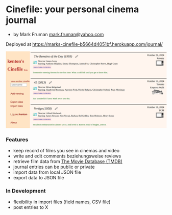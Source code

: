 # Cinefile: your personal cinema journal
- by Mark Fruman mark.fruman@yahoo.com

Deployed at https://marks-cinefile-b5664d4051bf.herokuapp.com/journal/

![Cinefile profile page](kenton_cinefile.png)


### Features
- keep record of films you see in cinemas and video
- write and edit comments beziehungsweise reviews
- retrieve film data from [The Movie Database (TMDB)](https://www.themoviedb.org/)
- journal entries can be public or private
- import data from local JSON file
- export data to JSON file


### In Development
- flexibility in import files (field names, CSV file)
- post entries to X